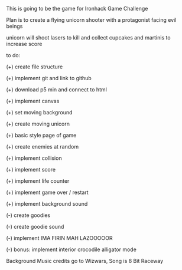 This is going to be the game for Ironhack Game Challenge

Plan is to create a flying unicorn shooter with a protagonist facing evil beings

unicorn will shoot lasers to kill and collect cupcakes and martinis to increase score

to do:

(+) create file structure

(+) implement git and link to github

(+) download p5 min and connect to html

(+) implement canvas

(+) set moving background

(+) create moving unicorn

(+) basic style page of game

(+) create enemies at random

(+) implement collision

(+) implement score

(+) implement life counter

(+) implement game over / restart

(+) implement background sound

(-) create goodies

(-) create goodie sound

(-) implement IMA FIRIN MAH LAZOOOOOR

(-) bonus: implement interior crocodile alligator mode

Background Music credits go to Wizwars, Song is 8 Bit Raceway
